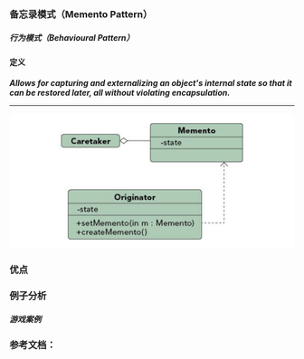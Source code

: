 ### 备忘录模式（Memento Pattern）

##### 行为模式（Behavioural Pattern）

#### 定义

***Allows for capturing and externalizing an object's internal state so that it can be restored later, all without violating encapsulation.***

******

![Memento Pattern UML](https://github.com/nox60/go-design-pattern/blob/master/images/memento_pattern.png)


### 优点


### 例子分析

##### 游戏案例


### 参考文档：
